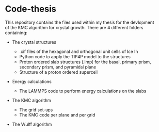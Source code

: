 # Code-thesis
This repository contains the files used within my thesis for the devlopment of the KMC algorithm for crystal growth. 
There are 4 different folders containing:

- The crystal structures
  * .cif files of the hexagonal and orthogonal unit cells of Ice Ih
  * Python code to apply the TIP4P model to the structures
  * Proton ordered slab structures (.lmp) for the basal, primary prism, secondary prism, and pyramidal plane
  * Structure of a proton ordered supercell

- Energy calculations
  * The LAMMPS code to perform energy calculations on the slabs

- The KMC algorithm
  * The grid set-ups
  * The KMC code per plane and per grid

- The Wulff algorithm
